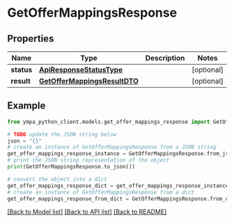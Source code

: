 # GetOfferMappingsResponse


## Properties

Name | Type | Description | Notes
------------ | ------------- | ------------- | -------------
**status** | [**ApiResponseStatusType**](ApiResponseStatusType.md) |  | [optional] 
**result** | [**GetOfferMappingsResultDTO**](GetOfferMappingsResultDTO.md) |  | [optional] 

## Example

```python
from ympa_python_client.models.get_offer_mappings_response import GetOfferMappingsResponse

# TODO update the JSON string below
json = "{}"
# create an instance of GetOfferMappingsResponse from a JSON string
get_offer_mappings_response_instance = GetOfferMappingsResponse.from_json(json)
# print the JSON string representation of the object
print(GetOfferMappingsResponse.to_json())

# convert the object into a dict
get_offer_mappings_response_dict = get_offer_mappings_response_instance.to_dict()
# create an instance of GetOfferMappingsResponse from a dict
get_offer_mappings_response_from_dict = GetOfferMappingsResponse.from_dict(get_offer_mappings_response_dict)
```
[[Back to Model list]](../README.md#documentation-for-models) [[Back to API list]](../README.md#documentation-for-api-endpoints) [[Back to README]](../README.md)


